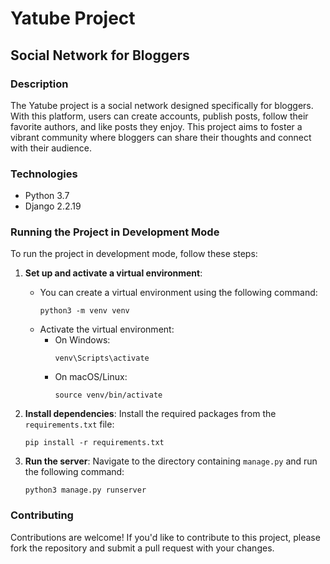# Yatube Project
## Social Network for Bloggers

### Description
The Yatube project is a social network designed specifically for bloggers. With this platform, users can create accounts, publish posts, follow their favorite authors, and like posts they enjoy. This project aims to foster a vibrant community where bloggers can share their thoughts and connect with their audience.

### Technologies
- Python 3.7
- Django 2.2.19

### Running the Project in Development Mode
To run the project in development mode, follow these steps:

1. **Set up and activate a virtual environment**:
   - You can create a virtual environment using the following command:
     ```
     python3 -m venv venv
     ```
   - Activate the virtual environment:
     - On Windows:
       ```
       venv\Scripts\activate
       ```
     - On macOS/Linux:
       ```
       source venv/bin/activate
       ```

2. **Install dependencies**:
   Install the required packages from the `requirements.txt` file:
   ```
   pip install -r requirements.txt
   ```

3. **Run the server**:
   Navigate to the directory containing `manage.py` and run the following command:
   ```
   python3 manage.py runserver
   ```

### Contributing
Contributions are welcome! If you'd like to contribute to this project, please fork the repository and submit a pull request with your changes.
